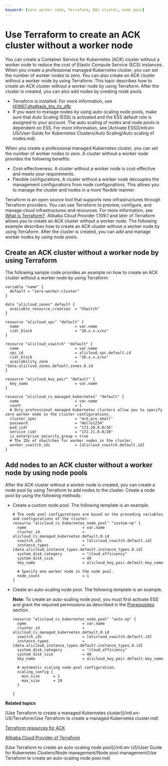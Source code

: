 ```yaml
---
keyword: [zero worker node, Terraform, K8s cluster, node pool]
---
```


# Use Terraform to create an ACK cluster without a worker node

You can create a Container Service for Kubernetes \(ACK\) cluster without a worker node to reduce the cost of Elastic Compute Service \(ECS\) instances. When you create a professional managed Kubernetes cluster, you can set the number of worker nodes to zero. You can also create an ACK cluster without a worker node by using Terraform. This topic describes how to create an ACK cluster without a worker node by using Terraform. After the cluster is created, you can also add nodes by creating node pools.

-   Terraform is installed. For more information, see [t41667.dita\#task\_bts\_tlz\_dfb]().
-   If you want to manage nodes by using auto-scaling node pools, make sure that Auto Scaling \(ESS\) is activated and the ESS default role is assigned to your account. The auto scaling of nodes and node pools is dependent on ESS. For more information, see [Activate ESS](/intl.en-US/User Guide for Kubernetes Clusters/Auto Scaling/Auto scaling of nodes.md).

When you create a professional managed Kubernetes cluster, you can set the number of worker nodes to zero. A cluster without a worker node provides the following benefits:

-   Cost-effectiveness. A cluster without a worker node is cost-effective and meets your requirements.
-   Flexible configurations. A cluster without a worker node decouples the management configurations from node configurations. This allows you to manage the cluster and nodes in a more flexible manner.

Terraform is an open source tool that supports new infrastructures through Terraform providers. You can use Terraform to preview, configure, and manage cloud infrastructures and resources. For more information, see [What is Terraform?](https://help.aliyun.com/document_detail/95820.html). Alibaba Cloud Provider 1.109.1 and later of Terraform allows you to create an ACK cluster without a worker node. The following example describes how to create an ACK cluster without a worker node by using Terraform. After the cluster is created, you can add and manage worker nodes by using node pools.

## Create an ACK cluster without a worker node by using Terraform

The following sample code provides an example on how to create an ACK cluster without a worker node by using Terraform:

```
variable "name" {
  default = "zero-worker-cluster"
}

data "alicloud_zones" default {
  available_resource_creation  = "VSwitch"
}

resource "alicloud_vpc" "default" {
  name                         = var.name
  cidr_block                   = "10.x.x.x/xx"
}

resource "alicloud_vswitch" "default" {
  name                         = var.name
  vpc_id                       = alicloud_vpc.default.id
  cidr_block                   = "10.x.x.x/xx"
  availability_zone            = "data.alicloud_zones.default.zones.0.id
}

resource "alicloud_key_pair" "default" {
  key_name                     = var.name
}

resource "alicloud_cs_managed_kubernetes" "default" {
  name                         = var.name
  count                        = 1
  # Only professional managed Kubernetes clusters allow you to specify zero worker node in the cluster configurations.
  cluster_spec                 = "ack.pro.small"
  password                     = "Hello1234"
  pod_cidr                     = "172.20.0.0/16"
  service_cidr                 = "172.21.0.0/20"
  is_enterprise_security_group = true
  # The IDs of vSwitches for worker nodes in the cluster.
  worker_vswitch_ids           = [alicloud_vswitch.default.id]
}
```

## Add nodes to an ACK cluster without a worker node by using node pools

After the ACK cluster without a worker node is created, you can create a node pool by using Terraform to add nodes to the cluster. Create a node pool by using the following methods:

-   Create a custom node pool. The following template is an example.

    ```
    # The node pool configurations are based on the preceding variables and configurations of the cluster.
    resource "alicloud_cs_kubernetes_node_pool" "custom-np" {
      name                         = var.name
      cluster_id                   = alicloud_cs_managed_kubernetes.default.0.id
      vswitch_ids                  = [alicloud_vswitch.default.id]
      instance_types               = [data.alicloud_instance_types.default.instance_types.0.id]
      system_disk_category         = "cloud_efficiency"
      system_disk_size             = 40
      key_name                     = alicloud_key_pair.default.key_name
    
      # Specify one worker node in the node pool.
      node_count                   = 1
    }
    ```

-   Create an auto-scaling node pool. The following template is an example.

    **Note:** To create an auto-scaling node pool, you must first activate ESS and grant the required permissions as described in the [Prerequisites](#prereq_yjz_13n_fb1) section.

    ```
    resource "alicloud_cs_kubernetes_node_pool" "auto-np" {
      name                         = var.name
      cluster_id                   = alicloud_cs_managed_kubernetes.default.0.id
      vswitch_ids                  = [alicloud_vswitch.default.id]
      instance_types               = [data.alicloud_instance_types.default.instance_types.0.id]
      system_disk_category         = "cloud_efficiency"
      system_disk_size             = 40
      key_name                     = alicloud_key_pair.default.key_name
      
      # automatic scaling node pool configuration.
      scaling_config {
        min_size      = 1
        max_size      = 10
      }
    
    }
    ```


**Related topics**  


[Use Terraform to create a managed Kubernetes cluster](/intl.en-US/Terraform/Use Terraform to create a managed Kubernetes cluster.md)

[Terraform resources for ACK](https://registry.terraform.io/providers/aliyun/alicloud/latest/docs/resources/cs_kubernetes)

[Alibaba Cloud Provider of Terraform](https://github.com/hashicorp/terraform-provider-alicloud)

[Use Terraform to create an auto-scaling node pool](/intl.en-US/User Guide for Kubernetes Clusters/Node management/Node pool management/Use Terraform to create an auto-scaling node pool.md)

